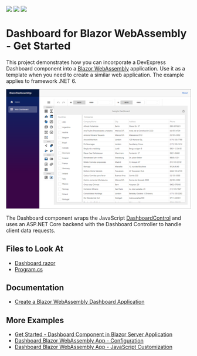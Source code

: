 <!-- default badges list -->
![](https://img.shields.io/endpoint?url=https://codecentral.devexpress.com/api/v1/VersionRange/357325546/23.1.4%2B)
[![](https://img.shields.io/badge/Open_in_DevExpress_Support_Center-FF7200?style=flat-square&logo=DevExpress&logoColor=white)](https://supportcenter.devexpress.com/ticket/details/T989649)
[![](https://img.shields.io/badge/📖_How_to_use_DevExpress_Examples-e9f6fc?style=flat-square)](https://docs.devexpress.com/GeneralInformation/403183)
<!-- default badges end -->
# Dashboard for Blazor WebAssembly - Get Started

This project demonstrates how you can incorporate a DevExpress Dashboard component into a [Blazor WebAssembly](https://docs.microsoft.com/en-us/aspnet/core/blazor/hosting-models?view=aspnetcore-6.0#blazor-webassembly) application. Use it as a template when you need to create a similar web application. The example applies to framework .NET 6.

![Dashboard Blazor Server App](images/blazor-dashboard-app-gs.png)

The Dashboard component wraps the JavaScript [DashboardControl](https://docs.devexpress.com/Dashboard/js-DevExpress.Dashboard.DashboardControl) and uses an ASP.NET Core backend with the Dashboard Controller to handle client data requests.

<!-- default file list -->
## Files to Look At

* [Dashboard.razor](./CS/BlazorDashboardApp/Client/Pages/Dashboard.razor)
* [Program.cs](./CS/BlazorDashboardApp/Server/Program.cs)
<!-- default file list end -->

## Documentation

- [Create a Blazor WebAssembly Dashboard Application](https://docs.devexpress.com/Dashboard/401892)

## More Examples

- [Get Started - Dashboard Component in Blazor Server Application](https://github.com/DevExpress-Examples/dashboard-blazor-server-app)
- [Dashboard Blazor WebAssembly App - Configuration](https://github.com/DevExpress-Examples/dashboard-blazor-webassembly-configuration)
- [Dashboard Blazor WebAssembly App - JavaScript Customization](https://github.com/DevExpress-Examples/dashboard-blazor-webassembly-js-customization)
